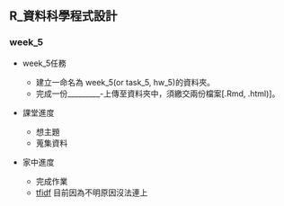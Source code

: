 ## R_資料科學程式設計

### week_5

- week_5任務
    - 建立一命名為 week_5(or task_5, hw_5)的資料夾。
    - 完成一份_________-上傳至資料夾中，須繳交兩份檔案[.Rmd, .html)]。
    
- 課堂進度
    - 想主題
    - 蒐集資料
    
- 家中進度
    - 完成作業
    - [tfidf](https://dadalakun25.github.io/R-mumi/week_5/japan_travling.html) 目前因為不明原因沒法連上

